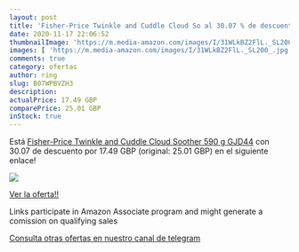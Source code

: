 ```yaml
---
layout: post
title: 'Fisher-Price Twinkle and Cuddle Cloud So al 30.07 % de descuento'
date: 2020-11-17 22:06:52
thumbnailImage: 'https://m.media-amazon.com/images/I/31WLkBZ2FlL._SL200_.jpg'
images: [ 'https://m.media-amazon.com/images/I/31WLkBZ2FlL._SL200_.jpg' ]
comments: true
category: ofertas
author: ring
slug: B07WPBVZH3
description:
actualPrice: 17.49 GBP
comparePrice: 25.01 GBP
inStock: true
---
```


Está [Fisher-Price Twinkle and Cuddle Cloud Soother  590 g  GJD44](https://www.amazon.co.uk/dp/B07WPBVZH3/?tag=tolees0a-21) con 30.07 de descuento por 17.49 GBP (original: 25.01 GBP) en el siguiente enlace!

[![](https://m.media-amazon.com/images/I/31WLkBZ2FlL._SL200_.jpg)](https://www.amazon.co.uk/dp/B07WPBVZH3/?tag=tolees0a-21)

[Ver la oferta!!](https://www.amazon.co.uk/dp/B07WPBVZH3/?tag=tolees0a-21)

Links participate in Amazon Associate program and might generate a comission on qualifying sales

[Consulta otras ofertas en nuestro canal de telegram](https://t.me/s/ofertas25)
